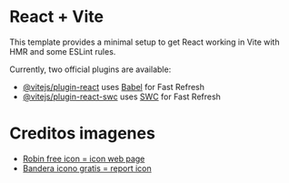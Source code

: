 # React + Vite

This template provides a minimal setup to get React working in Vite with HMR and some ESLint rules.

Currently, two official plugins are available:

- [@vitejs/plugin-react](https://github.com/vitejs/vite-plugin-react/blob/main/packages/plugin-react/README.md) uses [Babel](https://babeljs.io/) for Fast Refresh
- [@vitejs/plugin-react-swc](https://github.com/vitejs/vite-plugin-react-swc) uses [SWC](https://swc.rs/) for Fast Refresh

# Creditos imagenes

- [Robin free icon = icon web page](https://www.flaticon.com/free-icon/robin_1230870?term=bird&page=1&position=7&origin=search&related_id=1230870)
- [Bandera icono gratis = report icon](https://www.flaticon.es/icono-gratis/bandera_11367781?term=bandera+roja&page=1&position=2&origin=search&related_id=11367781)
